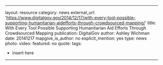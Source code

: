 ----
layout: resource
category: news
external_url: 'https://www.digitalgov.gov/2014/12/17/with-every-tool-possible-supporting-humanitarian-aidefforts-through-crowdsourced-mapping/'
title: With Every Tool Possible Supporting Humanitarian Aid Efforts Through Crowdsourced Mapping
publication: DigitalGov
author: Ashley Wichman
date: 20141217
mapgive_is_author: no
explicit_mention: yes
type: news
photo:
video:
featured: no
quote:
tags:
  - insert here
----
